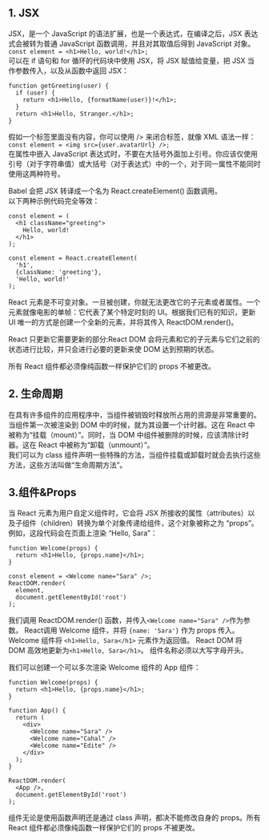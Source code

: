 ## 1. JSX
JSX，是一个 JavaScript 的语法扩展，也是一个表达式，在编译之后，JSX 表达式会被转为普通 JavaScript 函数调用，并且对其取值后得到 JavaScript 对象。  
`const element = <h1>Hello, world!</h1>;`  
可以在 if 语句和 for 循环的代码块中使用 JSX，将 JSX 赋值给变量，把 JSX 当作参数传入，以及从函数中返回 JSX：  
```
function getGreeting(user) {  
  if (user) {  
    return <h1>Hello, {formatName(user)}!</h1>;  
  }  
  return <h1>Hello, Stranger.</h1>;  
}
```
假如一个标签里面没有内容，你可以使用 /> 来闭合标签，就像 XML 语法一样：  
`const element = <img src={user.avatarUrl} />;`  
在属性中嵌入 JavaScript 表达式时，不要在大括号外面加上引号。你应该仅使用引号（对于字符串值）或大括号（对于表达式）中的一个，对于同一属性不能同时使用这两种符号。  
  
Babel 会把 JSX 转译成一个名为 React.createElement() 函数调用。  
以下两种示例代码完全等效：  
```
const element = (
  <h1 className="greeting">
    Hello, world!
  </h1>
);
```  
```
const element = React.createElement(
  'h1',
  {className: 'greeting'},
  'Hello, world!'
);
```
  
React 元素是不可变对象。一旦被创建，你就无法更改它的子元素或者属性。一个元素就像电影的单帧：它代表了某个特定时刻的 UI。根据我们已有的知识，更新 UI 唯一的方式是创建一个全新的元素，并将其传入 ReactDOM.render()。 
  
React 只更新它需要更新的部分:React DOM 会将元素和它的子元素与它们之前的状态进行比较，并只会进行必要的更新来使 DOM 达到预期的状态。  
  
所有 React 组件都必须像纯函数一样保护它们的 props 不被更改。  
  
## 2. 生命周期  
在具有许多组件的应用程序中，当组件被销毁时释放所占用的资源是非常重要的。当组件第一次被渲染到 DOM 中的时候，就为其设置一个计时器。这在 React 中被称为“挂载（mount）”。同时，当 DOM 中组件被删除的时候，应该清除计时器。这在 React 中被称为“卸载（unmount）”。  
我们可以为 class 组件声明一些特殊的方法，当组件挂载或卸载时就会去执行这些方法，这些方法叫做“生命周期方法”。  
  
## 3.组件&Props
当 React 元素为用户自定义组件时，它会将 JSX 所接收的属性（attributes）以及子组件（children）转换为单个对象传递给组件，这个对象被称之为 “props”。  
例如，这段代码会在页面上渲染 “Hello, Sara”：
```
function Welcome(props) {
  return <h1>Hello, {props.name}</h1>;
}

const element = <Welcome name="Sara" />;
ReactDOM.render(
  element,
  document.getElementById('root')
);
```
我们调用 ReactDOM.render() 函数，并传入`<Welcome name="Sara" />`作为参数。
React调用 Welcome 组件，并将 `{name: 'Sara'}` 作为 props 传入。
Welcome 组件将 `<h1>Hello, Sara</h1>` 元素作为返回值。
React DOM 将 DOM 高效地更新为`<h1>Hello, Sara</h1>`。
组件名称必须以大写字母开头。  
  
我们可以创建一个可以多次渲染 Welcome 组件的 App 组件：
```
function Welcome(props) {
  return <h1>Hello, {props.name}</h1>;
}

function App() {
  return (
    <div>
      <Welcome name="Sara" />
      <Welcome name="Cahal" />
      <Welcome name="Edite" />
    </div>
  );
}

ReactDOM.render(
  <App />,
  document.getElementById('root')
);
```
  
组件无论是使用函数声明还是通过 class 声明，都决不能修改自身的 props。所有 React 组件都必须像纯函数一样保护它们的 props 不被更改。
